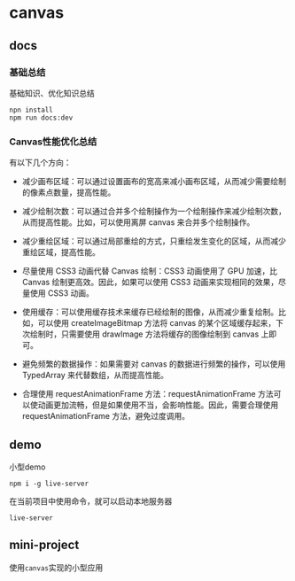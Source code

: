 # canvas

## docs

### 基础总结
基础知识、优化知识总结

```shell
npn install 
npm run docs:dev
```

### Canvas性能优化总结
有以下几个方向：
- 减少画布区域：可以通过设置画布的宽高来减小画布区域，从而减少需要绘制的像素点数量，提高性能。

- 减少绘制次数：可以通过合并多个绘制操作为一个绘制操作来减少绘制次数，从而提高性能。比如，可以使用离屏 canvas 来合并多个绘制操作。

- 减少重绘区域：可以通过局部重绘的方式，只重绘发生变化的区域，从而减少重绘区域，提高性能。

- 尽量使用 CSS3 动画代替 Canvas 绘制：CSS3 动画使用了 GPU 加速，比 Canvas 绘制更高效。因此，如果可以使用 CSS3 动画来实现相同的效果，尽量使用 CSS3 动画。

- 使用缓存：可以使用缓存技术来缓存已经绘制的图像，从而减少重复绘制。比如，可以使用 createImageBitmap 方法将 canvas 的某个区域缓存起来，下次绘制时，只需要使用 drawImage 方法将缓存的图像绘制到 canvas 上即可。

- 避免频繁的数据操作：如果需要对 canvas 的数据进行频繁的操作，可以使用 TypedArray 来代替数组，从而提高性能。

- 合理使用 requestAnimationFrame 方法：requestAnimationFrame 方法可以使动画更加流畅，但是如果使用不当，会影响性能。因此，需要合理使用 requestAnimationFrame 方法，避免过度调用。

## demo

小型demo

```shell
npm i -g live-server
```

在当前项目中使用命令，就可以启动本地服务器
```shell
live-server 
```

## mini-project

使用`canvas`实现的小型应用


